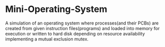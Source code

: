 # Mini-Operating-System
A simulation of an operating system where processes(and their PCBs) are created from given instruction files(programs) and loaded into memory for execution or 
written to hard disk depending on resource availability implementing a mutual exclusion mutex.
